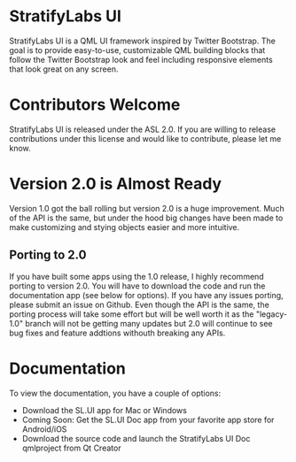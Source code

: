# StratifyLabs UI

StratifyLabs UI is a QML UI framework inspired by Twitter Bootstrap.  The goal is to provide easy-to-use, customizable QML building blocks that follow the Twitter Bootstrap look and feel including responsive elements that look great on any screen.

# Contributors Welcome

StratifyLabs UI is released under the ASL 2.0.  If you are willing to release contributions under this license and would like to contribute, please let me know.

# Version 2.0 is Almost Ready

Version 1.0 got the ball rolling but version 2.0 is a huge improvement. Much of the API is the same, but under the hood big changes have been made to make customizing and stying objects easier and more intuitive.

## Porting to 2.0

If you have built some apps using the 1.0 release, I highly recommend porting to version 2.0. You will have to download the code and run the documentation app (see below for options). If you have any issues porting, please submit an issue on Github. Even though the API is the same, the porting process will take some effort but will be well worth it as the "legacy-1.0" branch will not be getting many updates but 2.0 will continue to see bug fixes and feature addtions withouth breaking any APIs.

# Documentation

To view the documentation, you have a couple of options:

- Download the SL.UI app for Mac or Windows
- Coming Soon: Get the SL.UI Doc app from your favorite app store for Android/iOS
- Download the source code and launch the StratifyLabs UI Doc qmlproject from Qt Creator

